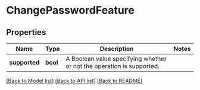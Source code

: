 # ChangePasswordFeature

## Properties
Name | Type | Description | Notes
------------ | ------------- | ------------- | -------------
**supported** | **bool** | A Boolean value specifying whether or not the operation is supported. | 

[[Back to Model list]](../README.md#documentation-for-models) [[Back to API list]](../README.md#documentation-for-api-endpoints) [[Back to README]](../README.md)



